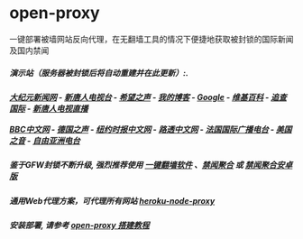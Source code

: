 # open-proxy
一键部署被墙网站反向代理，在无翻墙工具的情况下便捷地获取被封锁的国际新闻及国内禁闻

#####  演示站（服务器被封锁后将自动重建并在此更新）:.
#####  [大纪元新闻网](http://108.160.134.41:9999/10080/) - [新唐人电视台](http://108.160.134.41:9999/8000/) - [希望之声](http://167.179.84.9:8200) - [我的博客](http://108.160.134.41:9999/10000/) - [Google](http://108.160.134.41:9999/8888/search?q=425事件) - [维基百科](http://108.160.134.41:9999/8100/wiki/喬高-麥塔斯調查報告) - [追查国际](http://108.160.134.41:9999/10010/) - [新唐人电视直播](http://108.160.134.41:9999/)<br/> <br/> [BBC中文网](http://108.160.134.41:9999/9100/zhongwen/simp) - [德国之声](http://108.160.134.41:9999/9200/zh/在线报导/s-9058?&zhongwen=simp) - [纽约时报中文网](http://108.160.134.41:9999/9400/) - [路透中文网](http://108.160.134.41:9999/9500/) - [法国国际广播电台](http://108.160.134.41:9999/9600/) - [美国之音](http://108.160.134.41:9999/9700/)  - [自由亚洲电台](http://108.160.134.41:9999/9800/) 


##### 鉴于GFW封锁不断升级, 强烈推荐使用 [一键翻墙软件](https://github.com/gfw-breaker/nogfw/blob/master/README.md) 、[禁闻聚合](https://github.com/gfw-breaker/banned-news/blob/master/README.md) 或 [禁闻聚合安卓版](https://github.com/gfw-breaker/bn-android)


##### 通用Web代理方案，可代理所有网站 [heroku-node-proxy](https://github.com/gfw-breaker/heroku-node-proxy#--end--) 

##### 安装部署, 请参考 [open-proxy 搭建教程](https://github.com/gfw-breaker/open-proxy/wiki#open-proxy-%E6%90%AD%E5%BB%BA%E6%95%99%E7%A8%8B)

